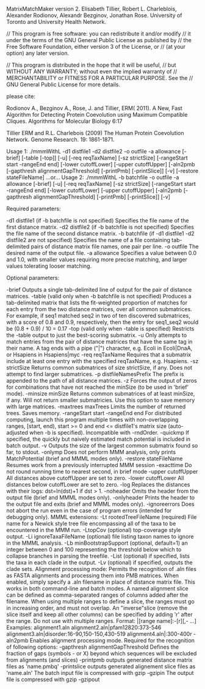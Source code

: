 MatrixMatchMaker version 2. Elisabeth Tillier, Robert L. Charleblois,
Alexander Rodionov, Alexandr Bezginov, Jonathan Rose. University of Toronto
and University Health Network.

// This program is free software: you can redistribute it and/or modify
// it under the terms of the GNU General Public License as published by
// the Free Software Foundation, either version 3 of the License, or
// (at your option) any later version.

// This program is distributed in the hope that it will be useful,
// but WITHOUT ANY WARRANTY; without even the implied warranty of
// MERCHANTABILITY or FITNESS FOR A PARTICULAR PURPOSE. See the
// GNU General Public License for more details.


please cite:

Rodionov A., Bezginov A., Rose, J. and Tillier, ERM( 2011). A New, Fast
Algorithm for Detecting Protein Coevolution using Maximum Compatible Cliques.
Algorithms for Molecular Biology 6:17

Tillier ERM and R.L. Charlebois (2009) The Human Protein Coevolution Network.
Genome Research. 19: 1861-1871.

Usage 1: ./mmmWithL -d1 distfile1 -d2 distfile2 -o outfile -a allowance [-brief] [-table [-top]] [-u] [-req reqTaxName] [-sz strictSize] [-rangeStart start -rangeEnd end] [-lower cutoffLower] [-upper cutoffUpper] [-aln2pmb [-gapthresh alignmentGapThreshold] [-printPmb] [-printSlice]] [-v] [-restore stateFileName]
...or...
Usage 2: ./mmmWithL -b batchfile -o outfile -a allowance [-brief] [-u] [-req reqTaxName] [-sz strictSize] [-rangeStart start -rangeEnd end] [-lower cutoffLower] [-upper cutoffUpper] [-aln2pmb [-gapthresh alignmentGapThreshold] [-printPmb] [-printSlice]] [-v]

Required parameters:

-d1 distfile1 (if -b batchfile is not specified)
	Specifies the file name of the first distance matrix.
-d2 distfile2 (if -b batchfile is not specified)
	Specifies the file name of the second distance matrix.
-b batchfile (if -d1 distfile1 -d2 distfile2 are not specified)
	Specifies the name of a file containing tab-delimited pairs of distance matrix file names, one pair per line.
-o outfile
	The desired name of the output file.
-a allowance
	Specifies a value between 0.0 and 1.0, with smaller values requiring more precise matching, and larger values tolerating looser matching.

Optional parameters:

-brief
	Outputs a single tab-delimited line of output for the pair of distance matrices.
-table (valid only when -b batchfile is not specified)
	Produces a tab-delimited matrix that lists the fit-weighted proportion of matches for each entry from the two distance matrices, over all common submatrices. For example, if seq1 matched seq2 in two of ten discovered submatrices, with a score of 0.8 and 0.9, respectively, then the entry for seq1_seq2 would be (0.8 + 0.9) / 10 = 0.17
-top (valid only when -table is specified)
	Restricts the -table output to just the best-scoring submatrix.
-u
	Only attempts to match entries from the pair of distance matrices that have the same tag in their name. A tag ends with a pipe ("|") character, e.g. Ecoli in Ecoli|DnaA, or Hsapiens in Hsapiens|myc
-req reqTaxName
	Requires that a submatrix include at least one entry with the specified reqTaxName, e.g. Hsapiens.
-sz strictSize
	Returns common submatrices of size strictSize, if any. Does not attempt to find larger submatrices.
-p distfileNamesPrefix
	The prefix is appended to the path of all distance matrices.
-z
	Forces the output of zeros for combinations that have not reached the minSize (to be used in 'brief' mode).
-minsize minSize
	Returns common submatrices of at least minSize, if any. Will not return smaller submatricies. Use this option to save memory with large matrices.
-maxtrees maxTrees
	Limits the number of returned trees. Saves memory.
-rangeStart start -rangeEnd end
	For distributed computing, launch this program multiple times with non-overlapping ranges, [start, end), start >= 0 and end <= distfile1's matrix size (auto-adjusted when -b is specified). Incompatible with -rndOrder.
-quickmp
	If specified, the quickly but naively estimated match potential is included in batch output.
-v
	Outputs the size of the largest common submatrix found so far, to stdout.
-onlymp
	Does not perform MMM analysis, only prints MatchPotential (brief and MMML modes only).
-restore stateFileName
	Resumes work from a previously interrupted MMM session
-exacttime
	Do not round running time to nearest second, in brief mode
-upper cutoffUpper
	All distances above cutoffUpper are set to zero.
-lower cutoffLower
	All distances below cutoffLower are set to zero.
-log
	Replaces the distances with their logs: dst=ln(dst)+1 if dst > 1.
-noheader
	Omits the header from the output file (brief and MMML modes only).
-onlyheader
	Prints the header to the output file and exits (brief and MMML modes only).
-ignoreerrors
	Does not abort the run even in the case of program errors (intended for debugging only).
MMML extensions:
	-Lt rootedTreeFileName (required)
		File name for a Newick style tree file encompassing all of the taxa to be encountered in the MMM run.
	-LtopCov (optional)
		top-coverage style output.
	-Li ignoreTaxaFileName (optional)
		file listing taxon names to ignore in the MMML analysis.
	-Lb minBootstrapSupport (optional, default=1)
		an integer between 0 and 100 representing the threshold below which to collapse branches in parsing the treefile.
	-List (optional)
		if specified, lists the taxa in each clade in the output.
	-Lv (optional)
		if specified, outputs the clade sets.
Alignment processing mode:
	Permits the recognition of .aln files as FASTA alignments and processing them into PMB matrices.
	When enabled, simply specify a .aln filename in place of distance matrix file. This works in both command-line and batch modes.
	A named alignment slice can be defined as comma-separated ranges of columns added after the filename.
	When using multiple ranges to define a slice, the ranges must go in increasing order, and must not overlap.
	An "inverse"slice (remove the slice itself and keep all other columns) can be specified by adding 'r' after the range. Do not use with multiple ranges.
	Format: <filename>|[range name]:<start>-<end>[r][,<start>-<end> ...]
	Examples:
		alignment1.aln
		alignment2.aln|pfam12820:373-546
		alignment3.aln|disorder:16-90,150-150,430-519
		alignment4.aln|:300-400r
	-aln2pmb
		Enables alignment processing mode. Required for the recognition of following options:
	-gapthresh alignmentGapThreshold
		Defines the fraction of gaps (symbols - or X) beyond which sequences will be excluded from alignments (and slices)
	-printpmb
		outputs generated distance matrix files as 'name.pmbq'
	-printslice
		outputs generated alignement slice files as 'name.aln'
The batch input file is compressed with gzip
	-gzipin 
The output file is compressed with gzip
	-gzipout 
